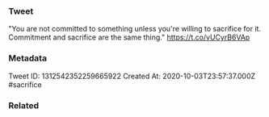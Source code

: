 ### Tweet
"You are not committed to something unless you're willing to sacrifice for it. Commitment and sacrifice are the same thing." https://t.co/vUCyrB6VAp

### Metadata
Tweet ID: 1312542352259665922
Created At: 2020-10-03T23:57:37.000Z
#sacrifice

### Related

